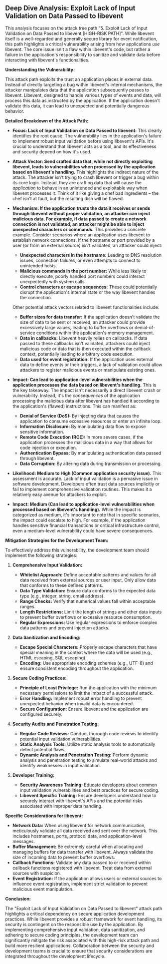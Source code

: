 ## Deep Dive Analysis: Exploit Lack of Input Validation on Data Passed to libevent

This analysis focuses on the attack tree path "5. Exploit Lack of Input Validation on Data Passed to libevent [HIGH-RISK PATH]". While libevent itself is a well-regarded and generally secure library for event notification, this path highlights a critical vulnerability arising from how applications *use* libevent. The core issue isn't a flaw within libevent's code, but rather a failure in the application's responsibility to sanitize and validate data before interacting with libevent's functionalities.

**Understanding the Vulnerability:**

This attack path exploits the trust an application places in external data. Instead of directly targeting a bug within libevent's internal mechanisms, the attacker manipulates data that the application subsequently passes to libevent. Libevent, designed to handle various types of events and data, will process this data as instructed by the application. If the application doesn't validate this data, it can lead to unexpected and potentially dangerous behavior.

**Detailed Breakdown of the Attack Path:**

* **Focus: Lack of Input Validation on Data Passed to libevent:** This clearly identifies the root cause. The vulnerability lies in the application's failure to implement robust input validation before using libevent's APIs. It's crucial to understand that libevent acts as a tool, and its effectiveness and security depend on how it's used.

* **Attack Vector: Send crafted data that, while not directly exploiting libevent, leads to vulnerabilities when processed by the application based on libevent's handling.** This highlights the indirect nature of the attack. The attacker isn't trying to crash libevent or trigger a bug within its core logic. Instead, they are crafting data that will cause the *application* to behave in an unintended and exploitable way when libevent processes it. Think of it like giving a chef bad ingredients – the chef isn't at fault, but the resulting dish will be flawed.

* **Mechanism: If the application trusts the data it receives or sends through libevent without proper validation, an attacker can inject malicious data. For example, if data passed to create a network connection is not validated, an attacker might be able to inject unexpected characters or commands.** This provides a concrete example. Consider scenarios where an application uses libevent to establish network connections. If the hostname or port provided by a user (or from an external source) isn't validated, an attacker could inject:
    * **Unexpected characters in the hostname:**  Leading to DNS resolution issues, connection failures, or even attempts to connect to unintended hosts.
    * **Malicious commands in the port number:** While less likely to directly execute, poorly handled port numbers could interact unexpectedly with system calls.
    * **Control characters or escape sequences:** These could potentially disrupt the application's internal state or the way libevent handles the connection.

    Other potential attack vectors related to libevent functionalities include:
    * **Buffer sizes for data transfer:**  If the application doesn't validate the size of data to be sent or received, an attacker could provide excessively large values, leading to buffer overflows or denial-of-service conditions within the application's memory management.
    * **Data in callbacks:** Libevent heavily relies on callbacks. If data passed to these callbacks isn't validated, attackers could inject malicious code or data that is then executed within the callback context, potentially leading to arbitrary code execution.
    * **Data used for event registration:** If the application uses external data to define events or their triggers, a lack of validation could allow attackers to register malicious events or manipulate existing ones.

* **Impact: Can lead to application-level vulnerabilities when the application processes the data based on libevent's handling.**  This is the key takeaway. The impact isn't necessarily a direct libevent crash or vulnerability. Instead, it's the *consequences* of the application processing the malicious data after libevent has handled it according to the application's (flawed) instructions. This can manifest as:
    * **Denial of Service (DoS):**  By injecting data that causes the application to consume excessive resources or enter an infinite loop.
    * **Information Disclosure:** By manipulating data flow to expose sensitive information.
    * **Remote Code Execution (RCE):** In more severe cases, if the application processes the malicious data in a way that allows for code injection or execution.
    * **Authentication Bypass:** By manipulating authentication data passed through libevent.
    * **Data Corruption:** By altering data during transmission or processing.

* **Likelihood: Medium to High (Common application security issue).** This assessment is accurate. Lack of input validation is a pervasive issue in software development. Developers often trust data sources implicitly or fail to implement comprehensive validation routines. This makes it a relatively easy avenue for attackers to exploit.

* **Impact: Medium (Can lead to application-level vulnerabilities when processed based on libevent's handling).** While the impact is categorized as medium, it's important to note that in specific scenarios, the impact could escalate to high. For example, if the application handles sensitive financial transactions or critical infrastructure control, even a medium-level vulnerability could have severe consequences.

**Mitigation Strategies for the Development Team:**

To effectively address this vulnerability, the development team should implement the following strategies:

1. **Comprehensive Input Validation:**
    * **Whitelist Approach:** Define acceptable patterns and values for all data received from external sources or user input. Only allow data that conforms to these defined patterns.
    * **Data Type Validation:** Ensure data conforms to the expected data type (e.g., integer, string, email address).
    * **Range Checks:** Verify that numerical values fall within acceptable ranges.
    * **Length Restrictions:** Limit the length of strings and other data inputs to prevent buffer overflows or excessive resource consumption.
    * **Regular Expressions:** Use regular expressions to enforce complex data patterns and prevent injection attacks.

2. **Data Sanitization and Encoding:**
    * **Escape Special Characters:**  Properly escape characters that have special meaning in the context where the data will be used (e.g., HTML escaping, SQL escaping).
    * **Encoding:** Use appropriate encoding schemes (e.g., UTF-8) and ensure consistent encoding throughout the application.

3. **Secure Coding Practices:**
    * **Principle of Least Privilege:** Run the application with the minimum necessary permissions to limit the impact of a successful attack.
    * **Error Handling:** Implement robust error handling to prevent unexpected behavior when invalid data is encountered.
    * **Secure Configuration:** Ensure libevent and the application are configured securely.

4. **Security Audits and Penetration Testing:**
    * **Regular Code Reviews:** Conduct thorough code reviews to identify potential input validation vulnerabilities.
    * **Static Analysis Tools:** Utilize static analysis tools to automatically detect potential flaws.
    * **Dynamic Analysis and Penetration Testing:** Perform dynamic analysis and penetration testing to simulate real-world attacks and identify weaknesses in input validation.

5. **Developer Training:**
    * **Security Awareness Training:** Educate developers about common input validation vulnerabilities and best practices for secure coding.
    * **Libevent Specific Training:** Ensure developers understand how to securely interact with libevent's APIs and the potential risks associated with improper data handling.

**Specific Considerations for libevent:**

* **Network Data:** When using libevent for network communication, meticulously validate all data received and sent over the network. This includes hostnames, ports, protocol data, and application-level messages.
* **Buffer Management:** Be extremely careful when allocating and managing buffers for data transfer with libevent. Always validate the size of incoming data to prevent buffer overflows.
* **Callback Functions:**  Validate any data passed to or received within callback functions registered with libevent. Treat data from external sources with suspicion.
* **Event Registration:** If the application allows users or external sources to influence event registration, implement strict validation to prevent malicious event manipulation.

**Conclusion:**

The "Exploit Lack of Input Validation on Data Passed to libevent" attack path highlights a critical dependency on secure application development practices. While libevent provides a robust framework for event handling, its security is contingent on the responsible use by the application. By implementing comprehensive input validation, data sanitization, and adhering to secure coding principles, the development team can significantly mitigate the risk associated with this high-risk attack path and build more resilient applications. Collaboration between the security and development teams is crucial to ensure that security considerations are integrated throughout the development lifecycle.
